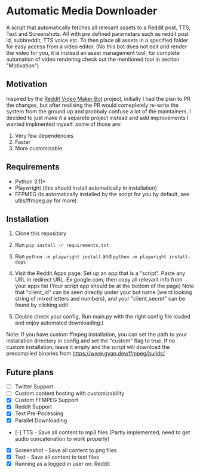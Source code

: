 # Automatic Media Downloader

A script that automatically fetches all relevant assets to a Reddit post, TTS, Text and Screenshots. All with pre defined paremetars such as reddit post id, subbreddit, TTS voice etc. To then place all assets in a specified folder for easy access from a video editor. (No this bot does not edit and render the video for you, it is instead an asset management tool, for complete automation of video rendering check out the mentioned tool in section "Motivation")

## Motivation

Inspired by the [Reddit Video Maker Bot](https://github.com/elebumm/RedditVideoMakerBot) project, initially I had the plan to PR the changes, but after realising the PR would comepletely re-write the system from the ground up and probbaly confuse a lot of the maintainers, I decided to just make it a separete project instead and add improvements I wanted implmented myself. some of those are:

1. Very few dependencies
2. Faster
3. More customizable

## Requirements

- Python 3.11+
- Playwright (this should install automatically in installation)
- FFPMEG (Is automatically installed by the script for you by default, see utils/ffmpeg.py for more)

## Installation

1. Clone this repository
2. Run `pip install -r requirements.txt`

3. Run `python -m playwright install` and `python -m playwright install-deps`

4. Visit the Reddit Apps page. Set up an app that is a "script". Paste any URL in redirect URL. Ex:google.com, then copy all relevant info from your apps list (Your script app should be at the bottom of the page) Note that "client_id" can be seen directly under your bot name (weird looking string of mixed letters and numbers), and your "client_secret" can be found by clicking edit

5. Double check your config, Run main.py with the right config file loaded and enjoy automated downloading:)

Note: If you have custom ffmpeg installation, you can set the path to your installation directory in config and set the "custom" flag to true. If no custom installation, leave it empty and the script will download the precompiled binaries from https://www.gyan.dev/ffmpeg/builds/

## Future plans

- [ ] Twitter Support
- [ ] Custom content hosting with customizability
- [x] Custom FFMPEG Support
- [x] Reddit Support
- [x] Text Pre-Pocessing 
- [X] Parallel Downloading
- [-] TTS - Save all content to mp3 files (Partly implemented, need to get audio concatenation to work properly)
- [x] Screenshot - Save all content to png files
- [x] Text - Save all content to text files
- [x] Running as a logged in user on: Reddit